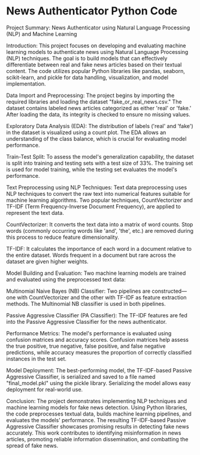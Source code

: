# News Authenticator Python Code

Project Summary: News Authenticator using Natural Language Processing (NLP) and Machine Learning

Introduction:
This project focuses on developing and evaluating machine learning models to authenticate news using Natural Language Processing (NLP) techniques. The goal is to build models that can effectively differentiate between real and fake news articles based on their textual content. The code utilizes popular Python libraries like pandas, seaborn, scikit-learn, and pickle for data handling, visualization, and model implementation.

Data Import and Preprocessing:
The project begins by importing the required libraries and loading the dataset "fake_or_real_news.csv." The dataset contains labeled news articles categorized as either 'real' or 'fake.' After loading the data, its integrity is checked to ensure no missing values.

Exploratory Data Analysis (EDA):
The distribution of labels ('real' and 'fake') in the dataset is visualized using a count plot. The EDA allows an understanding of the class balance, which is crucial for evaluating model performance.

Train-Test Split:
To assess the model's generalization capability, the dataset is split into training and testing sets with a test size of 33%. The training set is used for model training, while the testing set evaluates the model's performance.

Text Preprocessing using NLP Techniques:
Text data preprocessing uses NLP techniques to convert the raw text into numerical features suitable for machine learning algorithms. Two popular techniques, CountVectorizer and TF-IDF (Term Frequency-Inverse Document Frequency), are applied to represent the text data.

CountVectorizer: 
It converts the text data into a matrix of word counts. Stop words (commonly occurring words like 'and', 'the', etc.) are removed during this process to reduce feature dimensionality.

TF-IDF: It calculates the importance of each word in a document relative to the entire dataset. Words frequent in a document but rare across the dataset are given higher weights.

Model Building and Evaluation:
Two machine learning models are trained and evaluated using the preprocessed text data:

Multinomial Naive Bayes (NB) Classifier:
 Two pipelines are constructed—one with CountVectorizer and the other with TF-IDF as feature extraction methods. The Multinomial NB classifier is used in both pipelines.

Passive Aggressive Classifier (PA Classifier): 
The TF-IDF features are fed into the Passive Aggressive Classifier for the news authenticator.

Performance Metrics:
The model's performance is evaluated using confusion matrices and accuracy scores. Confusion matrices help assess the true positive, true negative, false positive, and false negative predictions, while accuracy measures the proportion of correctly classified instances in the test set.

Model Deployment:
The best-performing model, the TF-IDF-based Passive Aggressive Classifier, is serialized and saved to a file named "final_model.pkl" using the pickle library. Serializing the model allows easy deployment for real-world use.

Conclusion:
The project demonstrates implementing NLP techniques and machine learning models for fake news detection. Using Python libraries, the code preprocesses textual data, builds machine learning pipelines, and evaluates the models' performance. The resulting TF-IDF-based Passive Aggressive Classifier showcases promising results in detecting fake news accurately. This work contributes to identifying misinformation in news articles, promoting reliable information dissemination, and combatting the spread of fake news.
